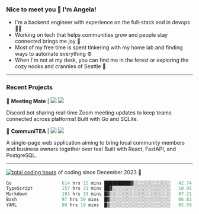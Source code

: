 ### Nice to meet you 👋 I'm Angela!

- I'm a backend engineer with experience on the full-stack and in devops 👩‍💻
- Working on tech that helps communities grow and people stay connected brings me joy 🤝
- Most of my free time is spent tinkering with my home lab and finding ways to automate everything ⚙️
- When I'm not at my desk, you can find me in the forest or exploring the cozy nooks and crannies of Seattle 🧋

---

### Recent Projects

👾 **Meeting Mate** | [![](https://img.shields.io/badge/Code-violet.svg?style=flat-square)](https://github.com/angelajfisher/meeting-mate) [![](https://img.shields.io/badge/Site-violet.svg?style=flat-square)](https://angelajfisher.com/projects/meeting-mate)

Discord bot sharing real-time Zoom meeting updates to keep teams connected across platforms! Built with Go and SQLite.

🍵 **CommuniTEA** | [![](https://img.shields.io/badge/Code-green.svg?style=flat-square)](https://gitlab.com/angelajfisher/communiTEA) [![](https://img.shields.io/badge/Demo-green.svg?style=flat-square)](https://angelajfisher.gitlab.io/communiTEA/)

A single-page web application aiming to bring local community members and business owners together over tea!  Built with React, FastAPI, and PostgreSQL.

---

<a href="https://wakatime.com/@018c1e94-8745-411f-aea1-f33be044d952"><img src="https://wakatime.com/badge/user/018c1e94-8745-411f-aea1-f33be044d952.svg?style=flat-square" alt="total coding hours" /></a> of coding since December 2023 🌊<br>
<!--START_SECTION:waka-->

```go
Go                   614 hrs 15 mins ██████████▓░░░░░░░░░░░░░░   42.74 %
TypeScript           157 hrs 21 mins ██▓░░░░░░░░░░░░░░░░░░░░░░   10.95 %
Markdown             103 hrs 33 mins █▓░░░░░░░░░░░░░░░░░░░░░░░   07.21 %
Bash                 97 hrs 59 mins  █▓░░░░░░░░░░░░░░░░░░░░░░░   06.82 %
YAML                 80 hrs 19 mins  █▒░░░░░░░░░░░░░░░░░░░░░░░   05.59 %
```

<!--END_SECTION:waka--> 
